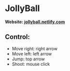 # JollyBall
 **Website: [jollyball.netlify.com](https://jollyball.netlify.app)**
 ## Control:
* Move right: right arrow
* Move left: left arrow
* Jump: top arrow
* Shoot: mouse click
